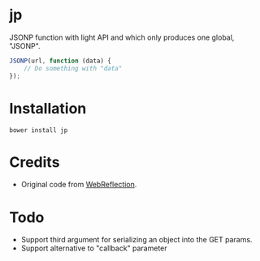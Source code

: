 # jp

JSONP function with light API and which only produces one global, "JSONP".

```javascript
JSONP(url, function (data) {
    // Do something with "data"
});
```

# Installation

```
bower install jp
```

# Credits

- Original code from [WebReflection](http://webreflection.blogspot.com/2011/02/all-you-need-for-jsonp.html).

# Todo
- Support third argument for serializing an object into the GET params.
- Support alternative to "callback" parameter
